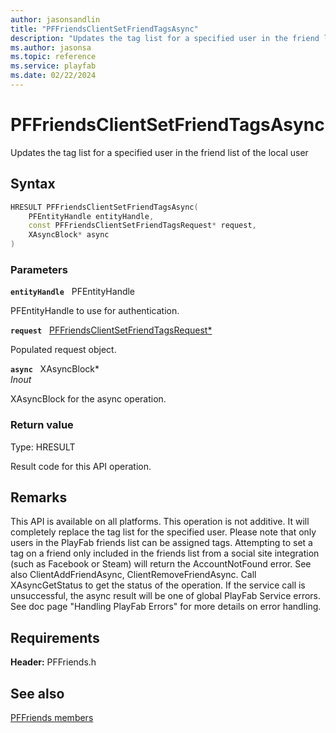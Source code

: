 ```yaml
---
author: jasonsandlin
title: "PFFriendsClientSetFriendTagsAsync"
description: "Updates the tag list for a specified user in the friend list of the local user"
ms.author: jasonsa
ms.topic: reference
ms.service: playfab
ms.date: 02/22/2024
---
```


# PFFriendsClientSetFriendTagsAsync  

Updates the tag list for a specified user in the friend list of the local user  

## Syntax  
  
```cpp
HRESULT PFFriendsClientSetFriendTagsAsync(  
    PFEntityHandle entityHandle,  
    const PFFriendsClientSetFriendTagsRequest* request,  
    XAsyncBlock* async  
)  
```  
  
### Parameters  
  
**`entityHandle`** &nbsp; PFEntityHandle  
  
PFEntityHandle to use for authentication.  
  
**`request`** &nbsp; [PFFriendsClientSetFriendTagsRequest*](../../pffriendstypes/structs/pffriendsclientsetfriendtagsrequest.md)  
  
Populated request object.  
  
**`async`** &nbsp; XAsyncBlock*  
*_Inout_*  
  
XAsyncBlock for the async operation.  
  
  
### Return value
Type: HRESULT
  
Result code for this API operation.
  
## Remarks  
  
This API is available on all platforms. This operation is not additive. It will completely replace the tag list for the specified user. Please note that only users in the PlayFab friends list can be assigned tags. Attempting to set a tag on a friend only included in the friends list from a social site integration (such as Facebook or Steam) will return the AccountNotFound error. See also ClientAddFriendAsync, ClientRemoveFriendAsync. Call XAsyncGetStatus to get the status of the operation. If the service call is unsuccessful, the async result will be one of global PlayFab Service errors. See doc page "Handling PlayFab Errors" for more details on error handling.
  
## Requirements  
  
**Header:** PFFriends.h
  
## See also  
[PFFriends members](../pffriends_members.md)  

  
  

